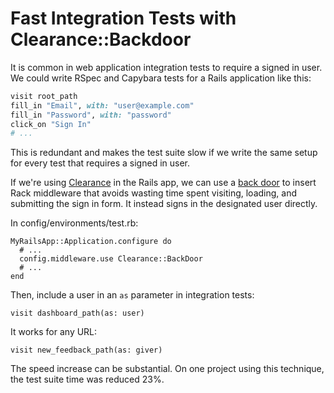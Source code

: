 # Fast Integration Tests with Clearance::Backdoor

It is common in web application integration tests
to require a signed in user.
We could write RSpec and Capybara tests for a Rails application like this:

```ruby
visit root_path
fill_in "Email", with: "user@example.com"
fill_in "Password", with: "password"
click_on "Sign In"
# ...
```

This is redundant and makes the test suite slow
if we write the same setup for every test that requires a signed in user.

If we're using [Clearance] in the Rails app,
we can use a [back door] to insert Rack middleware that
avoids wasting time spent visiting, loading, and submitting the sign in form.
It instead signs in the designated user directly.

[Clearance]: http://github.com/thoughtbot/clearance
[back door]: http://xunitpatterns.com/back%20door.html

In config/environments/test.rb:

```
MyRailsApp::Application.configure do
  # ...
  config.middleware.use Clearance::BackDoor
  # ...
end
```

Then, include a user in an `as` parameter in integration tests:

```
visit dashboard_path(as: user)
```

It works for any URL:

```
visit new_feedback_path(as: giver)
```

The speed increase can be substantial.
On one project using this technique,
the test suite time was reduced 23%.
